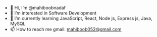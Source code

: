- 👋 Hi, I’m @mahiboobnadaf
- 👀 I’m interested in Software Development
- 🌱 I’m currently learning JavaScript, React, Node js, Express js, Java, MySQL
- 📫 How to reach me gmail: mahiboob052@gmail.com

<!---
mahiboobnadaf/mahiboobnadaf is a ✨ special ✨ repository because its `README.md` (this file) appears on your GitHub profile.
You can click the Preview link to take a look at your changes.
--->
